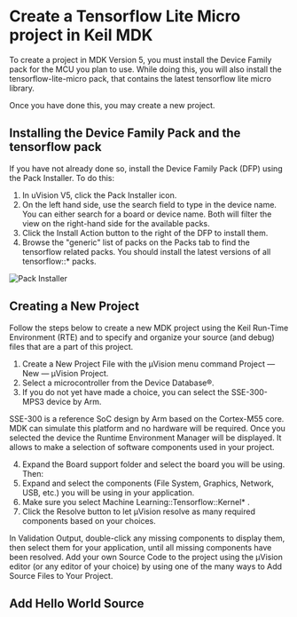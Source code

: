 # Create a Tensorflow Lite Micro project in Keil MDK

To create a project in MDK Version 5, you must install the Device Family pack for the MCU you plan to use. 
While doing this, you will also install the tensorflow-lite-micro pack, that contains the latest tensorflow lite micro library.

Once you have done this, you may create a new project.

## Installing the Device Family Pack and the tensorflow pack
If you have not already done so, install the Device Family Pack (DFP) using the Pack Installer. To do this:

1. In uVision V5, click the Pack Installer icon.
2. On the left hand side, use the search field to type in the device name. You can either search for a board or device name. Both will 
filter the view on the right-hand side for the available packs. 
3. Click the Install Action button to the right of the DFP to install them.
4. Browse the "generic" list of packs on the Packs tab to find the tensorflow related packs. You should install the latest versions of all tensorflow::* packs.

![Pack Installer](https://github.com/MDK-Packs/tensorflow-pack/raw/main/docs/howto_KeilMDK_1.png)

## Creating a New Project
Follow the steps below to create a new MDK project using the Keil Run-Time Environment (RTE) and to specify and organize your source (and debug) files that are a part of this project.

1. Create a New Project File with the µVision menu command Project — New — µVision Project.
2. Select a microcontroller from the Device Database®. 
3. If you do not yet have made a choice, you can select the SSE-300-MPS3 device by Arm. 

SSE-300 is a reference SoC design by Arm based on the Cortex-M55 core. 
MDK can simulate this platform and no hardware will be required.
Once you selected the device the Runtime Environment Manager will be displayed. It allows to make a selection of software components used in your project.

4. Expand the Board support folder and select the board you will be using. Then:
5. Expand and select the components (File System, Graphics, Network, USB, etc.) you will be using in your application.
6. Make sure you select Machine Learning::Tensorflow::Kernel* .
7. Click the Resolve button to let µVision resolve as many required components based on your choices.

In Validation Output, double-click any missing components to display them, then select them for your application, until all missing components have been resolved.
Add your own Source Code to the project using the µVision editor (or any editor of your choice) by using one of the many ways to Add Source Files to Your Project.

## Add Hello World Source
